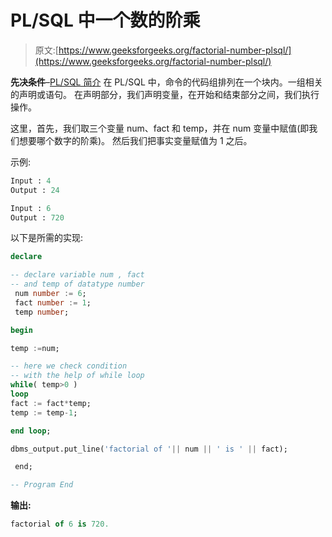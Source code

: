 # PL/SQL 中一个数的阶乘

> 原文:[https://www.geeksforgeeks.org/factorial-number-plsql/](https://www.geeksforgeeks.org/factorial-number-plsql/)

**先决条件**–[PL/SQL 简介](https://www.geeksforgeeks.org/plsql-introduction/)
在 PL/SQL 中，命令的代码组排列在一个块内。一组相关的声明或语句。
在声明部分，我们声明变量，在开始和结束部分之间，我们执行操作。

这里，首先，我们取三个变量 num、fact 和 temp，并在 num 变量中赋值(即我们想要哪个数字的阶乘)。
然后我们把事实变量赋值为 1 之后。

示例:

```sql
Input : 4
Output : 24

```

```sql
Input : 6
Output : 720

```

以下是所需的实现:

```sql
declare

-- declare variable num , fact
-- and temp of datatype number
 num number := 6;             
 fact number := 1;            
 temp number;        

begin

temp :=num;

-- here we check condition 
-- with the help of while loop
while( temp>0 )             
loop
fact := fact*temp;
temp := temp-1;

end loop;

dbms_output.put_line('factorial of '|| num || ' is ' || fact);

 end; 

-- Program End
```

**输出:**

```sql
factorial of 6 is 720.

```